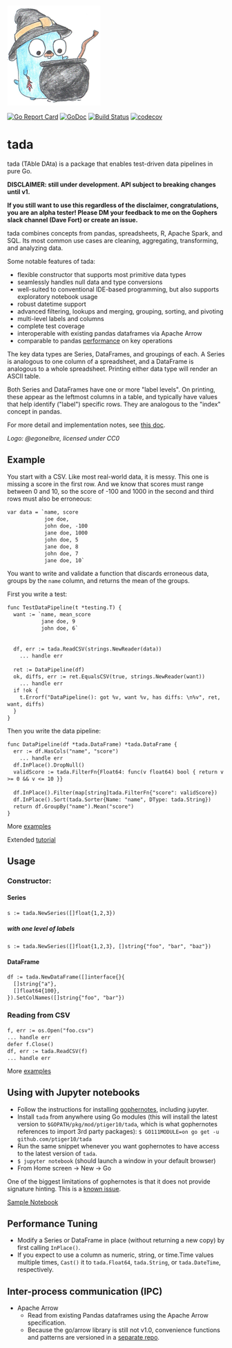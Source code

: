 ![tada logo](logo.png)

[![Go Report Card](https://goreportcard.com/badge/github.com/ptiger10/tada)](https://goreportcard.com/report/github.com/ptiger10/tada) 
[![GoDoc](https://godoc.org/github.com/ptiger10/tada?status.svg)](https://godoc.org/github.com/ptiger10/tada) 
[![Build Status](https://travis-ci.org/ptiger10/tada.svg?branch=master)](https://travis-ci.org/ptiger10/tada)
[![codecov](https://codecov.io/gh/ptiger10/tada/branch/master/graph/badge.svg)](https://codecov.io/gh/ptiger10/tada)

# tada
tada (TAble DAta) is a package that enables test-driven data pipelines in pure Go.

**DISCLAIMER: still under development. API subject to breaking changes until v1.**

**If you still want to use this regardless of the disclaimer, congratulations, you are an alpha tester! Please DM your feedback to me on the Gophers slack channel (Dave Fort) or create an issue.**

tada combines concepts from pandas, spreadsheets, R, Apache Spark, and SQL.
Its most common use cases are cleaning, aggregating, transforming, and analyzing data.

Some notable features of tada:
* flexible constructor that supports most primitive data types
* seamlessly handles null data and type conversions
* well-suited to conventional IDE-based programming, but also supports exploratory notebook usage
* robust datetime support
* advanced filtering, lookups and merging, grouping, sorting, and pivoting
* multi-level labels and columns
* complete test coverage
* interoperable with existing pandas dataframes via Apache Arrow
* comparable to pandas [performance](comparison_summary.txt) on key operations

The key data types are Series, DataFrames, and groupings of each.
A Series is analogous to one column of a spreadsheet, and a DataFrame is analogous to a whole spreadsheet.
Printing either data type will render an ASCII table.

Both Series and DataFrames have one or more "label levels".
On printing, these appear as the leftmost columns in a table, and typically have values that help identify ("label") specific rows.
They are analogous to the "index" concept in pandas.

For more detail and implementation notes, see [this doc](https://docs.google.com/document/d/18DvZzd6Tg6Bz0SX0fY2SrXOjE8d9xDhU6bDEnaIc_rM/edit?usp=sharing).

*Logo: @egonelbre, licensed under CC0*

## Example
You start with a CSV. Like most real-world data, it is messy. This one is missing a score in the first row. And we know that scores must range between 0 and 10, so the score of -100 and 1000 in the second and third rows must also be erroneous:
```
var data = `name, score
            joe doe,
            john doe, -100
            jane doe, 1000
            john doe, 5
            jane doe, 8
            john doe, 7
            jane doe, 10`
```
You want to write and validate a function that discards erroneous data, groups by the `name` column, and returns the mean of the groups. 

First you write a test:
```
func TestDataPipeline(t *testing.T) {
  want := `name, mean_score
           jane doe, 9
           john doe, 6`


  df, err := tada.ReadCSV(strings.NewReader(data))
    ... handle err

  ret := DataPipeline(df)
  ok, diffs, err := ret.EqualsCSV(true, strings.NewReader(want))
    ... handle err
  if !ok {
    t.Errorf("DataPipeline(): got %v, want %v, has diffs: \n%v", ret, want, diffs)
  }
}
```

Then you write the data pipeline:
```
func DataPipeline(df *tada.DataFrame) *tada.DataFrame {
  err := df.HasCols("name", "score")
    ... handle err
  df.InPlace().DropNull()
  validScore := tada.FilterFn{Float64: func(v float64) bool { return v >= 0 && v <= 10 }}
	
  df.InPlace().Filter(map[string]tada.FilterFn{"score": validScore})
  df.InPlace().Sort(tada.Sorter{Name: "name", DType: tada.String})
  return df.GroupBy("name").Mean("score")
}
```
More [examples](https://godoc.org/github.com/ptiger10/tada#pkg-examples)

Extended [tutorial](tutorial.ipynb)


## Usage
### Constructor:
#### Series
`s := tada.NewSeries([]float{1,2,3})`
##### with one level of labels
`s := tada.NewSeries([]float{1,2,3}, []string{"foo", "bar", "baz"})`
#### DataFrame
```
df := tada.NewDataFrame([]interface{}{
  []string{"a"}, 
  []float64{100},
}).SetColNames([]string{"foo", "bar"})
```

### Reading from CSV
```
f, err := os.Open("foo.csv")
... handle err
defer f.Close()
df, err := tada.ReadCSV(f)
... handle err
```


More [examples](https://godoc.org/github.com/ptiger10/tada#pkg-examples)

## Using with Jupyter notebooks
* Follow the instructions for installing [gophernotes](https://github.com/gopherdata/gophernotes), including jupyter.
* Install `tada` from anywhere using Go modules (this will install the latest version to `$GOPATH/pkg/mod/ptiger10/tada`, which is what gophernotes references to import 3rd party packages): `$ GO111MODULE=on go get -u github.com/ptiger10/tada`
* Run the same snippet whenever you want gophernotes to have access to the latest version of `tada`. 
* `$ jupyter notebook` (should launch a window in your default browser)
* From Home screen -> New -> Go

One of the biggest limitations of gophernotes is that it does not provide signature hinting. This is a [known issue](https://github.com/gopherdata/gophernotes/issues/173).

[Sample Notebook](tutorial.ipynb)

## Performance Tuning
* Modify a Series or DataFrame in place (without returning a new copy) by first calling `InPlace()`.
* If you expect to use a column as numeric, string, or time.Time values multiple times, `Cast()` it to `tada.Float64`, `tada.String`, or `tada.DateTime`, respectively.

## Inter-process communication (IPC)
* Apache Arrow
  * Read from existing Pandas dataframes using the Apache Arrow specification. 
  * Because the go/arrow library is still not v1.0, convenience functions and patterns are versioned in a [separate repo](https://github.com/ptiger10/tada-io).